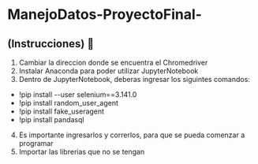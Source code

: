 # ManejoDatos-ProyectoFinal-
## (Instrucciones) :monocle_face:
1. Cambiar la direccion donde se encuentra el Chromedriver
2. Instalar Anaconda para poder utilizar  JupyterNotebook
3. Dentro de JupyterNotebook, deberas ingresar los siguintes comandos:
  * !pip install --user selenium==3.141.0
  * !pip install random_user_agent
  * !pip install fake_useragent
  * !pip install pandasql
4. Es importante ingresarlos y correrlos, para que se pueda comenzar a programar
5. Importar las librerias que no se tengan
